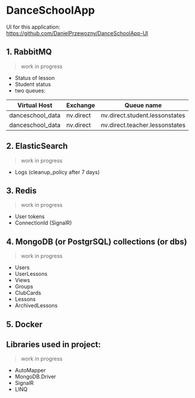 # DanceSchoolApp
UI for this application: https://github.com/DanielPrzewozny/DanceSchoolApp-UI

## 1.	RabbitMQ
> work in progress
- Status of lesson
- Student status
- two queues: 

| Virtual Host | Exchange | Queue name |
| ------ | ------ | ------ |
| danceschool_data | nv.direct | nv.direct.student.lessonstates |
| danceschool_data | nv.direct | nv.direct.teacher.lessonstates |

## 2.	ElasticSearch
> work in progress
- Logs (cleanup_policy after 7 days)
## 3.	Redis
> work in progress
- User tokens
- ConnectionId (SignalR)
## 4.	MongoDB (or PostgrSQL) collections (or dbs)
> work in progress
- Users
- UserLessons
- Views
- Groups
- ClubCards
- Lessons
- ArchivedLessons

## 5. Docker

## Libraries used in project: 
> work in progress
- AutoMapper
- MongoDB.Driver 
- SignalR
- LINQ
